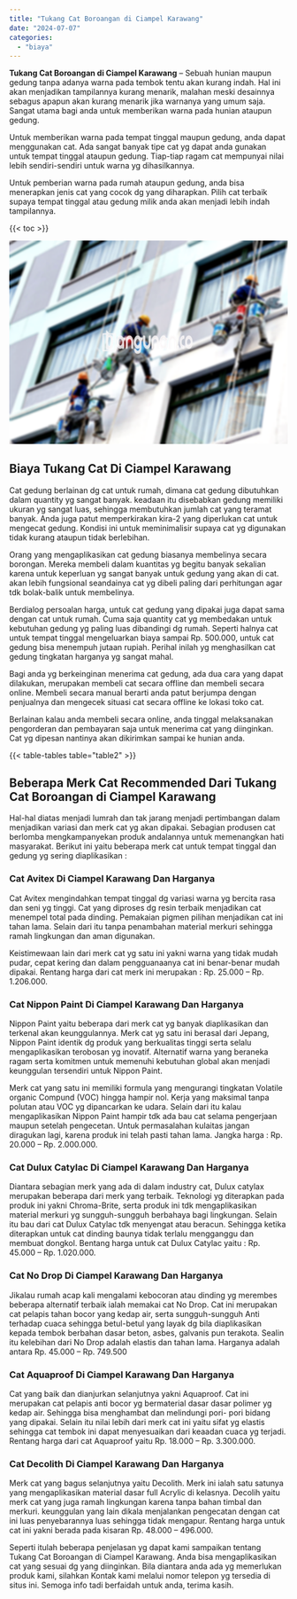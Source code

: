 ```yaml
---
title: "Tukang Cat Boroangan di Ciampel Karawang"
date: "2024-07-07"
categories: 
  - "biaya"
---
```


**Tukang Cat Boroangan di Ciampel Karawang** – Sebuah hunian maupun gedung tanpa adanya warna pada tembok tentu akan kurang indah. Hal ini akan menjadikan tampilannya kurang menarik, malahan meski desainnya sebagus apapun akan kurang menarik jika warnanya yang umum saja. Sangat utama bagi anda untuk memberikan warna pada hunian ataupun gedung.

Untuk memberikan warna pada tempat tinggal maupun gedung, anda dapat menggunakan cat. Ada sangat banyak tipe cat yg dapat anda gunakan untuk tempat tinggal ataupun gedung. Tiap-tiap ragam cat mempunyai nilai lebih sendiri-sendiri untuk warna yg dihasilkannya.

Untuk pemberian warna pada rumah ataupun gedung, anda bisa menerapkan jenis cat yang cocok dg yang diharapkan. Pilih cat terbaik supaya tempat tinggal atau gedung milik anda akan menjadi lebih indah tampilannya.

{{< toc >}}

![Tukang Cat Boroangan di Ciampel Karawang](/images/jasa-cat-murah07.png)

## Biaya Tukang Cat Di Ciampel Karawang

Cat gedung berlainan dg cat untuk rumah, dimana cat gedung dibutuhkan dalam quantity yg sangat banyak. keadaan itu disebabkan gedung memiliki ukuran yg sangat luas, sehingga membutuhkan jumlah cat yang teramat banyak. Anda juga patut memperkirakan kira-2 yang diperlukan cat untuk mengecat gedung. Kondisi ini untuk meminimalisir supaya cat yg digunakan tidak kurang ataupun tidak berlebihan.

Orang yang mengaplikasikan cat gedung biasanya membelinya secara borongan. Mereka membeli dalam kuantitas yg begitu banyak sekalian karena untuk keperluan yg sangat banyak untuk gedung yang akan di cat. akan lebih fungsional seandainya cat yg dibeli paling dari perhitungan agar tdk bolak-balik untuk membelinya.

Berdialog persoalan harga, untuk cat gedung yang dipakai juga dapat sama dengan cat untuk rumah. Cuma saja quantity cat yg membedakan untuk kebutuhan gedung yg paling luas dibandingi dg rumah. Seperti halnya cat untuk tempat tinggal mengeluarkan biaya sampai Rp. 500.000, untuk cat gedung bisa menempuh jutaan rupiah. Perihal inilah yg menghasilkan cat gedung tingkatan harganya yg sangat mahal.

Bagi anda yg berkeinginan menerima cat gedung, ada dua cara yang dapat dilakukan, merupakan membeli cat secara offline dan membeli secara online. Membeli secara manual berarti anda patut berjumpa dengan penjualnya dan mengecek situasi cat secara offline ke lokasi toko cat.

Berlainan kalau anda membeli secara online, anda tinggal melaksanakan pengorderan dan pembayaran saja untuk menerima cat yang diinginkan. Cat yg dipesan nantinya akan dikirimkan sampai ke hunian anda.

{{< table-tables table="table2" >}}

## Beberapa Merk Cat Recommended Dari Tukang Cat Boroangan di Ciampel Karawang

Hal-hal diatas menjadi lumrah dan tak jarang menjadi pertimbangan dalam menjadikan variasi dan merk cat yg akan dipakai. Sebagian produsen cat berlomba mengkampanyekan produk andalannya untuk memenangkan hati masyarakat. Berikut ini yaitu beberapa merk cat untuk tempat tinggal dan gedung yg sering diaplikasikan :

### Cat Avitex Di Ciampel Karawang Dan Harganya

Cat Avitex mengindahkan tempat tinggal dg variasi warna yg bercita rasa dan seni yg tinggi. Cat yang diproses dg resin terbaik menjadikan cat menempel total pada dinding. Pemakaian pigmen pilihan menjadikan cat ini tahan lama. Selain dari itu tanpa penambahan material merkuri sehingga ramah lingkungan dan aman digunakan.

Keistimewaan lain dari merk cat yg satu ini yakni warna yang tidak mudah pudar, cepat kering dan dalam pengguanaanya cat ini benar-benar mudah dipakai. Rentang harga dari cat merk ini merupakan : Rp. 25.000 – Rp. 1.206.000.

### Cat Nippon Paint Di Ciampel Karawang Dan Harganya

Nippon Paint yaitu beberapa dari merk cat yg banyak diaplikasikan dan terkenal akan keunggulannya. Merk cat yg satu ini berasal dari Jepang, Nippon Paint identik dg produk yang berkualitas tinggi serta selalu mengaplikasikan terobosan yg inovatif. Alternatif warna yang beraneka ragam serta komitmen untuk memenuhi kebutuhan global akan menjadi keunggulan tersendiri untuk Nippon Paint.

Merk cat yang satu ini memiliki formula yang mengurangi tingkatan Volatile organic Compund (VOC) hingga hampir nol. Kerja yang maksimal tanpa polutan atau VOC yg dipancarkan ke udara. Selain dari itu kalau mengaplikasikan Nippon Paint hampir tdk ada bau cat selama pengerjaan maupun setelah pengecetan. Untuk permasalahan kulaitas jangan diragukan lagi, karena produk ini telah pasti tahan lama. Jangka harga : Rp. 20.000 – Rp. 2.000.000.

### Cat Dulux Catylac Di Ciampel Karawang Dan Harganya

Diantara sebagian merk yang ada di dalam industry cat, Dulux catylax merupakan beberapa dari merk yang terbaik. Teknologi yg diterapkan pada produk ini yakni Chroma-Brite, serta produk ini tdk mengaplikasikan material merkuri yg sungguh-sungguh berbahaya bagi lingkungan. Selain itu bau dari cat Dulux Catylac tdk menyengat atau beracun. Sehingga ketika diterapkan untuk cat dinding baunya tidak terlalu mengganggu dan membuat dongkol. Bentang harga untuk cat Dulux Catylac yaitu : Rp. 45.000 – Rp. 1.020.000.

### Cat No Drop Di Ciampel Karawang Dan Harganya

Jikalau rumah acap kali mengalami kebocoran atau dinding yg merembes beberapa alternatif terbaik ialah memakai cat No Drop. Cat ini merupakan cat pelapis tahan bocor yang kedap air, serta sungguh-sungguh Anti terhadap cuaca sehingga betul-betul yang layak dg bila diaplikasikan kepada tembok berbahan dasar beton, asbes, galvanis pun terakota. Sealin itu kelebihan dari No Drop adalah elastis dan tahan lama. Harganya adalah antara Rp. 45.000 – Rp. 749.500

### Cat Aquaproof Di Ciampel Karawang Dan Harganya

Cat yang baik dan dianjurkan selanjutnya yakni Aquaproof. Cat ini merupakan cat pelapis anti bocor yg bermaterial dasar dasar polimer yg kedap air. Sehingga bisa menghambat dan melindungi pori- pori bidang yang dipakai. Selain itu nilai lebih dari merk cat ini yaitu sifat yg elastis sehingga cat tembok ini dapat menyesuaikan dari keaadan cuaca yg terjadi. Rentang harga dari cat Aquaproof yaitu Rp. 18.000 – Rp. 3.300.000.

### Cat Decolith Di Ciampel Karawang Dan Harganya

Merk cat yang bagus selanjutnya yaitu Decolith. Merk ini ialah satu satunya yang mengaplikasikan material dasar full Acrylic di kelasnya. Decolih yaitu merk cat yang juga ramah lingkungan karena tanpa bahan timbal dan merkuri. keunggulan yang lain dikala menjalankan pengecatan dengan cat ini luas penyebarannya luas sehingga tidak mengapur. Rentang harga untuk cat ini yakni berada pada kisaran Rp. 48.000 – 496.000.

Seperti itulah beberapa penjelasan yg dapat kami sampaikan tentang Tukang Cat Boroangan di Ciampel Karawang. Anda bisa mengaplikasikan cat yang sesuai dg yang diinginkan. Bila diantara anda ada yg memerlukan produk kami, silahkan Kontak kami melalui nomor telepon yg tersedia di situs ini. Semoga info tadi berfaidah untuk anda, terima kasih.
